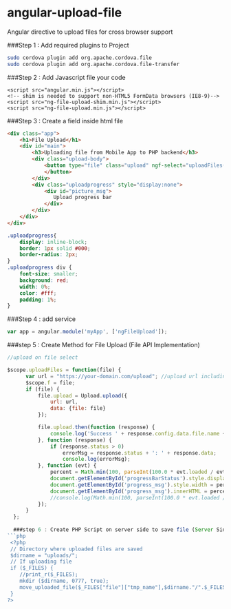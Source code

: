 # angular-upload-file
Angular directive to upload files for cross browser support 

###Step 1 : Add required plugins to Project
```sh
sudo cordova plugin add org.apache.cordova.file
sudo cordova plugin add org.apache.cordova.file-transfer
```
###Step 2 : Add Javascript file your code

```script
<script src="angular.min.js"></script>
<!-- shim is needed to support non-HTML5 FormData browsers (IE8-9)-->
<script src="ng-file-upload-shim.min.js"></script>
<script src="ng-file-upload.min.js"></script>
```
###Step 3 : Create a field inside html file
```html
<div class="app">
    <h1>File Upload</h1>
    <div id="main">
        <h3>Uploading file from Mobile App to PHP backend</h3>
        <div class="upload-body">
            <button type="file" class="upload" ngf-select="uploadFiles($file)">
            </button>
        </div>
        <div class="uploadprogress" style="display:none">
            <div id="picture_msg">
               Upload progress bar 
            </div>
        </div>
    </div>
</div>
```

```css
.uploadprogress{
    display: inline-block;
    border: 1px solid #000; 
    border-radius: 2px;
}
.uploadprogress div {
    font-size: smaller;
    background: red;
    width: 0%;
    color: #fff;
    padding: 1%;
}
```
###Step 4 : add service

```js
var app = angular.module('myApp', ['ngFileUpload']);
```

###step 5 :  Create Method for File Upload (File API Implementation)
```js
//upload on file select

$scope.uploadFiles = function(file) {
      var url = "https://your-domain.com/upload"; //upload url including folder name
      $scope.f = file;
      if (file) {
          file.upload = Upload.upload({
              url: url,
              data: {file: file}
          });

          file.upload.then(function (response) {
              console.log('Success ' + response.config.data.file.name + 'uploaded. Response: ' + response.data);
          }, function (response) {
              if (response.status > 0)
                  errorMsg = response.status + ': ' + response.data;
                  console.log(errorMsg);
          }, function (evt) {
              percent = Math.min(100, parseInt(100.0 * evt.loaded / evt.total)); //Progress bar
              document.getElementById('progressBarStatus').style.display = "block";
              document.getElementById('progress_msg').style.width = percent + "%";
              document.getElementById('progress_msg').innerHTML = percent + "%";
              //console.log(Math.min(100, parseInt(100.0 * evt.loaded / evt.total)));
          });
      }   
  };
  
  ###step 6 : Create PHP Script on server side to save file (Server Side Implementation)
```php
 <?php 
 // Directory where uploaded files are saved
 $dirname = "uploads/"; 
 // If uploading file
 if ($_FILES) {
    //print_r($_FILES);
    mkdir ($dirname, 0777, true);
    move_uploaded_file($_FILES["file"]["tmp_name"],$dirname."/".$_FILES["file"]["name"]);
 }
?>
  ```
